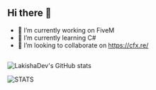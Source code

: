 ## Hi there 👋

- 🔭 I’m currently working on FiveM
- 🌱 I’m currently learning C#
- 👯 I’m looking to collaborate on https://cfx.re/
## 

![LakishaDev's GitHub stats](https://github-readme-stats.vercel.app/api?username=LakishaDev&theme=tokyonight)

![STATS](https://github-readme-stats.vercel.app/api/top-langs/?username=LakishaDev&layout=compact&theme=cobalt)